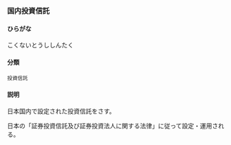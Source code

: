 <div style="display:none;">

## [あ行](securities-terms?id=あ行)
## [か行](securities-terms?id=か行)

</div>

### 国内投資信託

#### ひらがな

こくないとうししんたく

#### 分類

`投資信託`

#### 説明

日本国内で設定された投資信託をさす。
日本の「証券投資信託及び証券投資法人に関する法律」に従って設定・運用される。

<div style="display:none;">

## [さ行](securities-terms?id=さ行)
## [た行](securities-terms?id=た行)
## [な行](securities-terms?id=な行)
## [は行](securities-terms?id=は行)
## [ま行](securities-terms?id=ま行)
## [や行](securities-terms?id=や行)
## [ら行](securities-terms?id=ら行)
## [わ行](securities-terms?id=わ行)
## [英数字・記号](securities-terms?id=英数字・記号)

</div>

